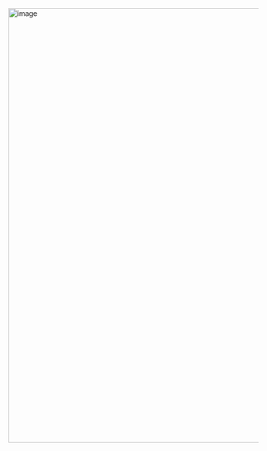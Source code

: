 <img width="1294" height="874" alt="image" src="https://github.com/user-attachments/assets/4e65027b-f1b3-4ade-a6a0-857160f0903a" />
